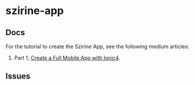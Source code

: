 # szirine-app

## Docs

For the tutorial to create the Szirine App, see the following medium articles:
1. Part 1, [Create a Full Mobile App with Ionic4](https://medium.com/nycdev/create-a-full-mobile-app-with-ionic4-2849df0d47c3).

## Issues

